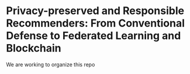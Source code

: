 # Privacy-preserved and Responsible Recommenders: From Conventional Defense to Federated Learning and Blockchain

We are working to organize this repo
